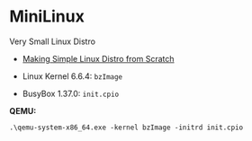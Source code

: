 # MiniLinux

Very Small Linux Distro

* [Making Simple Linux Distro from Scratch](https://www.youtube.com/watch?v=QlzoegSuIzg)

* Linux Kernel 6.6.4: `bzImage`
* BusyBox 1.37.0: `init.cpio`

**QEMU:**
```
.\qemu-system-x86_64.exe -kernel bzImage -initrd init.cpio
```
